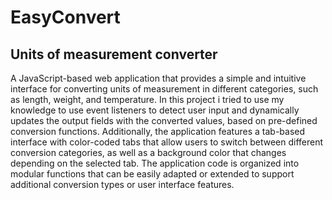 # EasyConvert
## Units of measurement converter
A JavaScript-based web application that provides a simple and intuitive interface for converting units of measurement in different categories, such as length, weight, and temperature. In this project i tried to use my knowledge to use event listeners to detect user input and dynamically updates the output fields with the converted values, based on pre-defined conversion functions. Additionally, the application features a tab-based interface with color-coded tabs that allow users to switch between different conversion categories, as well as a background color that changes depending on the selected tab. The application code is organized into modular functions that can be easily adapted or extended to support additional conversion types or user interface features.
